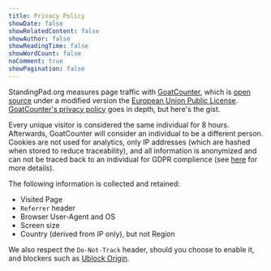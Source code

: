 ```yaml
---
title: Privacy Policy
showDate: false
showRelatedContent: false
showAuthor: false
showReadingTime: false
showWordCount: false
noComment: true
showPagination: false
---
```


StandingPad.org measures page traffic with [GoatCounter](https://goatcounter.com), which is [open source](https://github.com/arp242/goatcounter) under a modified version the [European Union Public License](https://github.com/arp242/goatcounter/blob/master/LICENSE). [GoatCounter's privacy policy](https://www.goatcounter.com/help/privacy) goes in depth, but here's the gist.

Every unique visitor is considered the same individual for 8 hours. Afterwards, GoatCounter will consider an individual to be a different person. Cookies are not used for analytics, only IP addresses (which are hashed when stored to reduce traceability), and all information is anonymized and can not be traced back to an individual for GDPR complience (see [here](https://goatcounter.com/help/gdpr) for more details).

The following information is collected and retained:
- Visited Page
- `Referrer` header
- Browser User-Agent and OS 
- Screen size
- Country (derived from IP only), but not Region

We also respect the `Do-Not-Track` header, should you choose to enable it, and blockers such as [Ublock Origin](https://github.com/gorhill/uBlock).
